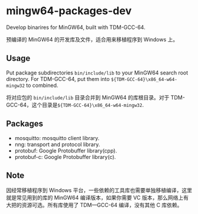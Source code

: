 # mingw64-packages-dev

Develop binarires for MinGW64, built with TDM-GCC-64.

预编译的 MinGW64 的开发库及文件，适合用来移植程序到 Windows 上。


## Usage

Put package subdirectories `bin/include/lib` to your MinGW64 search root directory. For TDM-GCC-64, put them into `${TDM-GCC-64}\x86_64-w64-mingw32` to combined.

将对应包的 `bin/include/lib` 目录合并到 MinGW64 的库根目录。对于 TDM-GCC-64，这个目录是`${TDM-GCC-64}\x86_64-w64-mingw32`.


## Packages

* mosquitto:  mosquitto client library.
* nng: transport and protocol library.
* protobuf: Google Protobuffer library(cpp).
* protobuf-c: Google Protobuffer library(c).

## Note

因经常移植程序到 Windows 平台，一些依赖的工具库也需要单独移植编译，这里就是常见用到的库的 MinGW64 编译版本，如果你需要 VC 版本，那么网络上有大把的资源可选。所有库使用了 TDM—GCC-64 编译，没有其他 C 库依赖。
